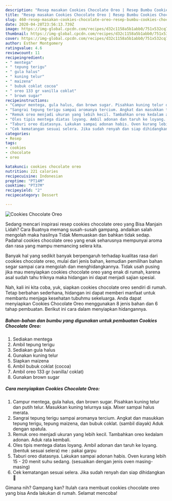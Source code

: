 ```yaml
---
description: "Resep masakan Cookies Chocolate Oreo | Resep Bumbu Cookies Chocolate Oreo Yang Enak Banget"
title: "Resep masakan Cookies Chocolate Oreo | Resep Bumbu Cookies Chocolate Oreo Yang Enak Banget"
slug: 460-resep-masakan-cookies-chocolate-oreo-resep-bumbu-cookies-chocolate-oreo-yang-enak-banget
date: 2020-04-28T23:56:13.739Z
image: https://img-global.cpcdn.com/recipes/d32c1158a5b1abb0/751x532cq70/cookies-chocolate-oreo-foto-resep-utama.jpg
thumbnail: https://img-global.cpcdn.com/recipes/d32c1158a5b1abb0/751x532cq70/cookies-chocolate-oreo-foto-resep-utama.jpg
cover: https://img-global.cpcdn.com/recipes/d32c1158a5b1abb0/751x532cq70/cookies-chocolate-oreo-foto-resep-utama.jpg
author: Esther Montgomery
ratingvalue: 4.6
reviewcount: 11
recipeingredient:
- " mentega"
- " tepung terigu"
- " gula halus"
- " kuning telur"
- " maizena"
- " bubuk coklat cocoa"
- " oreo 133 gr vanilla coklat"
- " brown sugar"
recipeinstructions:
- "Campur mentega, gula halus, dan brown sugar. Pisahkan kuning telur dan putih telur. Masukkan kuning telurnya saja. Mixer sampai halus merata."
- "Sangrai tepung terigu sampai aromanya tercium. Angkat dan masukkan tepung terigu, tepung maizena, dan bubuk coklat. (sambil diayak) Aduk dengan spatula."
- "Remuk oreo menjadi ukuran yang lebih kecil. Tambahkan oreo kedalam adonan. Aduk rata kembali."
- "Oles tipis mentega diatas loyang. Ambil adonan dan taruh ke loyang. (bentuk sesuai selera) me : pakai garpu"
- "Taburi oreo diatasnya. Lakukan sampai adonan habis. Oven kurang lebih 15 - 20 menit suhu sedang. (sesuaikan dengan jenis oven masing-masing)"
- "Cek kematangan sesuai selera. Jika sudah renyah dan siap dihidangkan 🌻"
categories:
- Resep
tags:
- cookies
- chocolate
- oreo

katakunci: cookies chocolate oreo 
nutrition: 221 calories
recipecuisine: Indonesian
preptime: "PT14M"
cooktime: "PT37M"
recipeyield: "2"
recipecategory: Dessert

---
```



![Cookies Chocolate Oreo](https://img-global.cpcdn.com/recipes/d32c1158a5b1abb0/751x532cq70/cookies-chocolate-oreo-foto-resep-utama.jpg)

Sedang mencari inspirasi resep cookies chocolate oreo yang Bisa Manjain Lidah? Cara Buatnya memang susah-susah gampang. andaikan salah mengolah maka hasilnya Tidak Memuaskan dan bahkan tidak sedap. Padahal cookies chocolate oreo yang enak seharusnya mempunyai aroma dan rasa yang mampu memancing selera kita.



Banyak hal yang sedikit banyak berpengaruh terhadap kualitas rasa dari cookies chocolate oreo, mulai dari jenis bahan, kemudian pemilihan bahan segar sampai cara mengolah dan menghidangkannya. Tidak usah pusing jika mau menyiapkan cookies chocolate oreo yang enak di rumah, karena asal sudah tahu triknya maka hidangan ini dapat menjadi sajian spesial.


Nah, kali ini kita coba, yuk, siapkan cookies chocolate oreo sendiri di rumah. Tetap berbahan sederhana, hidangan ini dapat memberi manfaat untuk membantu menjaga kesehatan tubuhmu sekeluarga. Anda dapat menyiapkan Cookies Chocolate Oreo menggunakan 8 jenis bahan dan 6 tahap pembuatan. Berikut ini cara dalam menyiapkan hidangannya.

<!--inarticleads1-->

##### Bahan-bahan dan bumbu yang digunakan untuk pembuatan Cookies Chocolate Oreo:

1. Sediakan  mentega
1. Ambil  tepung terigu
1. Sediakan  gula halus
1. Gunakan  kuning telur
1. Siapkan  maizena
1. Ambil  bubuk coklat (cocoa)
1. Ambil  oreo 133 gr (vanilla/ coklat)
1. Gunakan  brown sugar




<!--inarticleads2-->

##### Cara menyiapkan Cookies Chocolate Oreo:

1. Campur mentega, gula halus, dan brown sugar. Pisahkan kuning telur dan putih telur. Masukkan kuning telurnya saja. Mixer sampai halus merata.
1. Sangrai tepung terigu sampai aromanya tercium. Angkat dan masukkan tepung terigu, tepung maizena, dan bubuk coklat. (sambil diayak) Aduk dengan spatula.
1. Remuk oreo menjadi ukuran yang lebih kecil. Tambahkan oreo kedalam adonan. Aduk rata kembali.
1. Oles tipis mentega diatas loyang. Ambil adonan dan taruh ke loyang. (bentuk sesuai selera) me : pakai garpu
1. Taburi oreo diatasnya. Lakukan sampai adonan habis. Oven kurang lebih 15 - 20 menit suhu sedang. (sesuaikan dengan jenis oven masing-masing)
1. Cek kematangan sesuai selera. Jika sudah renyah dan siap dihidangkan 🌻




Gimana nih? Gampang kan? Itulah cara membuat cookies chocolate oreo yang bisa Anda lakukan di rumah. Selamat mencoba!

